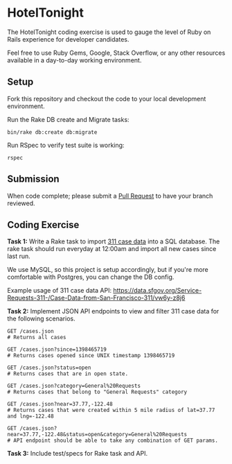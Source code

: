 # HotelTonight

The HotelTonight coding exercise is used to gauge the level of Ruby on Rails
experience for developer candidates.

Feel free to use Ruby Gems, Google, Stack Overflow, or any other resources
available in a day-to-day working environment.

## Setup

Fork this repository and checkout the code to your local development
environment.

Run the Rake DB create and Migrate tasks:

    bin/rake db:create db:migrate

Run RSpec to verify test suite is working:

    rspec

## Submission

When code complete; please submit a [Pull Request][pr] to have your
branch reviewed.

## Coding Exercise

__Task 1:__ Write a Rake task to import [311 case data][data] into a SQL database.
The rake task should run everyday at 12:00am and import all new cases since last run.

We use MySQL, so this project is setup accordingly, but if you're more comfortable with
Postgres, you can change the DB config.

Example usage of 311 case data API:
https://data.sfgov.org/Service-Requests-311-/Case-Data-from-San-Francisco-311/vw6y-z8j6

__Task 2:__ Implement JSON API endpoints to view and filter 311 case data for the
following scenarios.

    GET /cases.json
    # Returns all cases

    GET /cases.json?since=1398465719
    # Returns cases opened since UNIX timestamp 1398465719

    GET /cases.json?status=open
    # Returns cases that are in open state.

    GET /cases.json?category=General%20Requests
    # Returns cases that belong to "General Requests" category

    GET /cases.json?near=37.77,-122.48
    # Returns cases that were created within 5 mile radius of lat=37.77 and lng=-122.48

    GET /cases.json?near=37.77,-122.48&status=open&category=General%20Requests
    # API endpoint should be able to take any combination of GET params.

__Task 3:__ Include test/specs for Rake task and API.

[pr]: https://help.github.com/articles/using-pull-requests
[data]: http://data.sfgov.org/resource/vw6y-z8j6.json

